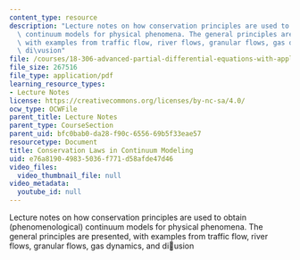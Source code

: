 ```yaml
---
content_type: resource
description: "Lecture notes on how conservation principles are used to obtain (phenomenological)\
  \ continuum models for physical phenomena. The general principles are presented,\
  \ with examples from traffic flow, river flows, granular flows, gas dynamics, and\
  \ di\vusion"
file: /courses/18-306-advanced-partial-differential-equations-with-applications-fall-2009/e76a819049835036f771d58afde47d46_MIT18_306f09_lec23_Conservation_Laws.pdf
file_size: 267516
file_type: application/pdf
learning_resource_types:
- Lecture Notes
license: https://creativecommons.org/licenses/by-nc-sa/4.0/
ocw_type: OCWFile
parent_title: Lecture Notes
parent_type: CourseSection
parent_uid: bfc0bab0-da28-f90c-6556-69b5f33eae57
resourcetype: Document
title: Conservation Laws in Continuum Modeling
uid: e76a8190-4983-5036-f771-d58afde47d46
video_files:
  video_thumbnail_file: null
video_metadata:
  youtube_id: null
---
```

Lecture notes on how conservation principles are used to obtain (phenomenological) continuum models for physical phenomena. The general principles are presented, with examples from traffic flow, river flows, granular flows, gas dynamics, and diusion